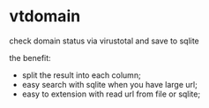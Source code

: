 # vtdomain
check domain status via virustotal and save to sqlite

the benefit:

+ split the result into each column;
+ easy search with sqlite when you have large url;
+ easy to extension with read url from file or sqlite;
